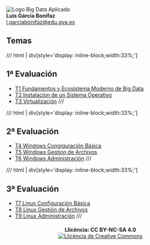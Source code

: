 
<div class="titulo">
  <img alt="Logo" src="Imagenes/Logo_SOM.png" /> Big Data Aplicado
</div>

<div class="autor">
  <b>Luis Gárcia Bonifaz</b><br>
  <a href="mailto:l.garciabonifaz@edu.gva.es">l.garciabonifaz@edu.gva.es</a>
</div>

## Temas ##

/// html | div[style='display: inline-block;width:33%;']
## 1ª Evaluación
* [T1 Fundamentos y Ecosistema Moderno de Big Data](T_01_Fundamentos_BigData/Fundamentos_BigData.md)
* [T2 Instalacion de un Sistema Operativo](T_02_Instalacion_SO/Instalacion_SO.md) 
* [T3 Virtualización](T_03_Virtualizacion/Virtualizacion.md) 
///

/// html | div[style='display: inline-block;width:33%;']
## 2ª Evaluación
* [T4 Windows Congiguración Básica](T_04_Windows_Configuracion/ConfiguracionBasica.md)
* [T5 Windows Gestion de Archivos](T_05_Windows_Archivos/W_Gestion_Archivos.md)
* [T6 Windows Administración](T_06_Windows_Administracion/Windows_Administracion.md)
///

/// html | div[style='display: inline-block;width:33%;'] 
## 3ª Evaluación
* [T7 Linux Configuración Básica](T_07_Linux_Configuracion/Linux_Configuracion_Basica.md)
* [T8 Linux Gestión de Archivos](T_08_Linux_Archivos/Linux_Gestion_Archivos.md)
* [T9 Linux Administración](T_09_Linux_Administracion/Linux_Administracion.md)
///

<!-- **Última actualización:** {{ git_revision_date_localized }} -->

<div style="text-align: center; margin-top: 20px;">
  <b>Llicència: CC BY-NC-SA 4.0</b>
  <br>
  <a rel="license" href="http://creativecommons.org/licenses/by-nc-sa/4.0/"><img alt="Llicència de Creative Commons" style="border-width:0" src="https://i.creativecommons.org/l/by-nc-sa/4.0/88x31.png" /></a>
</div>
